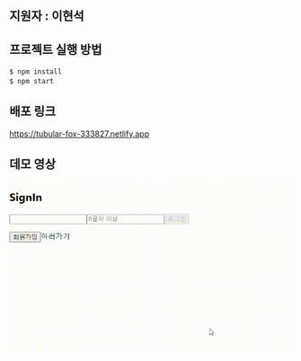 ## 지원자 : 이현석

## 프로젝트 실행 방법

```bash
$ npm install
$ npm start
```

## 배포 링크

https://tubular-fox-333827.netlify.app

## 데모 영상

<p align="center">
  <img src="./public/데모영상.gif" />
</p>
